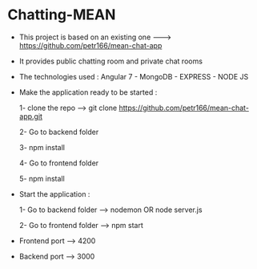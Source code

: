 # Chatting-MEAN

- This project is based on an existing one ---> https://github.com/petr166/mean-chat-app

- It provides public chatting room and private chat rooms 

- The technologies used : Angular 7 - MongoDB - EXPRESS - NODE JS

- Make the application ready to be started :
 
	1- clone the repo --> git clone https://github.com/petr166/mean-chat-app.git
	
	2- Go to backend folder 
	
	3- npm install
	
	4- Go to frontend folder
	
	5- npm install
	
	
- Start the application : 
	
	1- Go to backend folder --> nodemon OR node server.js
	
	2- Go to frontend folder --> npm start


- Frontend port --> 4200

- Backend port --> 3000
